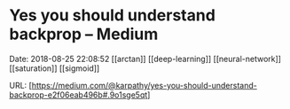 # Yes you should understand backprop – Medium

Date: 2018-08-25 22:08:52
[[arctan]] [[deep-learning]] [[neural-network]] [[saturation]] [[sigmoid]]

URL: [https://medium.com/@karpathy/yes-you-should-understand-backprop-e2f06eab496b#.9o1sge5qt]
